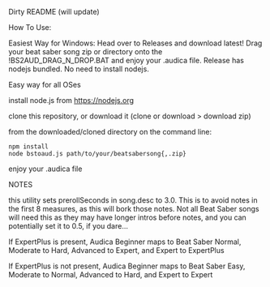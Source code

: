 Dirty README (will update)

How To Use:

Easiest Way for Windows: 
Head over to Releases and download latest! Drag your beat saber song zip or directory onto the !BS2AUD_DRAG_N_DROP.BAT and enjoy your .audica file. Release has nodejs bundled. No need to install nodejs.

Easy way for all OSes

install node.js from https://nodejs.org

clone this repository, or download it (clone or download > download zip)

from the downloaded/cloned directory on the command line:

```
npm install
node bstoaud.js path/to/your/beatsabersong{,.zip}
```

enjoy your .audica file

NOTES

this utility sets prerollSeconds in song.desc to 3.0. This is to avoid notes in the first 8 measures, as this will bork those notes. Not all Beat Saber songs will need this as they may have longer intros before notes, and you can potentially set it to 0.5, if you dare...

If ExpertPlus is present, Audica Beginner maps to Beat Saber Normal, Moderate to Hard, Advanced to Expert, and Expert to ExpertPlus

If ExpertPlus is not present, Audica Beginner maps to Beat Saber Easy, Moderate to Normal, Advanced to Hard, and Expert to Expert


